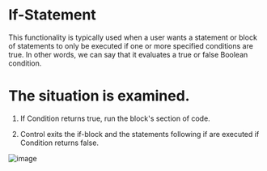 # If-Statement

This functionality is typically used when a user wants a statement or block of statements to only be executed if one or more specified conditions are true. In other words, we can say that it evaluates a true or false Boolean condition.

# The situation is examined.

1. If Condition returns true, run the block's section of code.
   
2. Control exits the if-block and the statements following if are executed if Condition returns false.

![image](https://github.com/rahulrajput-rr/Core-Java/assets/104721504/6ef4925c-a632-44b5-b7cd-7cfec557fb64)
